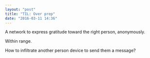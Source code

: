```yaml
---
layout: "post"
title: "TIL: Over prep"
date: "2016-03-11 14:36"
---
```


A network to express gratitude toward the right person, anonymously.

Within range.

How to infiltrate another person device to send them a message?
